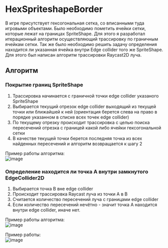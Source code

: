 # HexSpriteshapeBorder

В игре присутствует гексогональная сетка, со вписанными туда игровыми объектами. Было необходимо пометить ячейки сетки, которые лежат на границах SpriteShape. Для этого я разработал итерационный алгоритм осуществляющий трассировку по граничным ячейкам сетки. Так же было необходимо решить задачу определения находится ли указанная ячейка внутри Edge collider того же SpriteShape. Для этого был написан алгоритм трассировки Raycast2D луча. 


## Алгоритм

### Покрытие границ SpriteShape

1. Трассировка начинается с граничной точки edge collider указаного SpriteShape
2. Выбирается текущий отрезок edge collider выходящий из текущей точки или ближайшей к ней (ориентация берется слева на право в порядке указанном в списке всех точек edge collider)
3. По текущему отрезку происходит трассировка с целью поиска пересечений отрезка с границей какой либо ячейки гексогональной сетки
4. В качестве текущей точки берется последняя точка из всех найденных пересечений и алгоритм возвращается к шагу 2



Пример работы алгоритма:  
![image](https://user-images.githubusercontent.com/51932532/137633298-1e22d332-0ea8-4a23-87eb-eeebc6581675.png)

### Определение находится ли точка A внутри замкнутого EdgeCollider2D
1. Выбирается точка B вне edge collider
2. Происходит трассировка Raycast луча из точки A в B
3. Считается количество пересечений луча с границами edge collider
4. Если количество пересечений нечётно - значит точка А находится внутри edge collider, иначе нет.

Пример работы алгоритма:  
![image](https://user-images.githubusercontent.com/51932532/137635715-b83461c9-09d2-4b64-b342-1adc30f96fb9.png)





Пример работы:  
![image](https://user-images.githubusercontent.com/51932532/137633121-4a1fde52-80f4-4e32-854c-0ed3a9253153.png)
